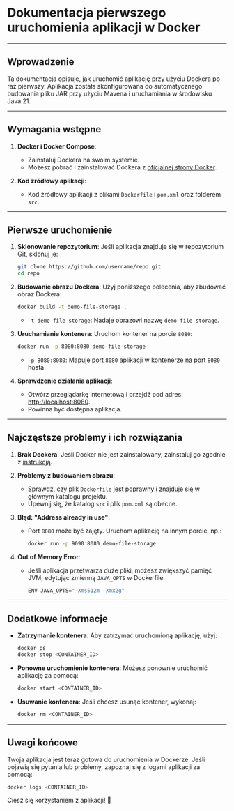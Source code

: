 # Dokumentacja pierwszego uruchomienia aplikacji w Docker

---

## Wprowadzenie

Ta dokumentacja opisuje, jak uruchomić aplikację przy użyciu Dockera po raz pierwszy. Aplikacja została skonfigurowana do automatycznego budowania pliku JAR przy użyciu Mavena i uruchamiania w środowisku Java 21.

---

## Wymagania wstępne

1. **Docker i Docker Compose**:
    - Zainstaluj Dockera na swoim systemie.
    - Możesz pobrać i zainstalować Dockera z [oficjalnej strony Docker](https://www.docker.com/get-started).

2. **Kod źródłowy aplikacji**:
    - Kod źródłowy aplikacji z plikami `Dockerfile` i `pom.xml` oraz folderem `src`.

---

## Pierwsze uruchomienie

1. **Sklonowanie repozytorium**:
   Jeśli aplikacja znajduje się w repozytorium Git, sklonuj je:
   ```bash
   git clone https://github.com/username/repo.git
   cd repo
   ```

2. **Budowanie obrazu Dockera**:
   Użyj poniższego polecenia, aby zbudować obraz Dockera:
   ```bash
   docker build -t demo-file-storage .
   ```
    - `-t demo-file-storage`: Nadaje obrazowi nazwę `demo-file-storage`.

3. **Uruchamianie kontenera**:
   Uruchom kontener na porcie `8080`:
   ```bash
   docker run -p 8080:8080 demo-file-storage
   ```
    - `-p 8080:8080`: Mapuje port `8080` aplikacji w kontenerze na port `8080` hosta.

4. **Sprawdzenie działania aplikacji**:
    - Otwórz przeglądarkę internetową i przejdź pod adres: [http://localhost:8080](http://localhost:8080).
    - Powinna być dostępna aplikacja.

---

## Najczęstsze problemy i ich rozwiązania

1. **Brak Dockera**:
   Jeśli Docker nie jest zainstalowany, zainstaluj go zgodnie z [instrukcją](https://www.docker.com/get-started).

2. **Problemy z budowaniem obrazu**:
    - Sprawdź, czy plik `Dockerfile` jest poprawny i znajduje się w głównym katalogu projektu.
    - Upewnij się, że katalog `src` i plik `pom.xml` są obecne.

3. **Błąd: "Address already in use"**:
    - Port `8080` może być zajęty. Uruchom aplikację na innym porcie, np.:
      ```bash
      docker run -p 9090:8080 demo-file-storage
      ```

4. **Out of Memory Error**:
    - Jeśli aplikacja przetwarza duże pliki, możesz zwiększyć pamięć JVM, edytując zmienną `JAVA_OPTS` w Dockerfile:
      ```bash
      ENV JAVA_OPTS="-Xms512m -Xmx2g"
      ```

---

## Dodatkowe informacje

- **Zatrzymanie kontenera**:
  Aby zatrzymać uruchomioną aplikację, użyj:
  ```bash
  docker ps
  docker stop <CONTAINER_ID>
  ```

- **Ponowne uruchomienie kontenera**:
  Możesz ponownie uruchomić aplikację za pomocą:
  ```bash
  docker start <CONTAINER_ID>
  ```

- **Usuwanie kontenera**:
  Jeśli chcesz usunąć kontener, wykonaj:
  ```bash
  docker rm <CONTAINER_ID>
  ```

---

## Uwagi końcowe

Twoja aplikacja jest teraz gotowa do uruchomienia w Dockerze. Jeśli pojawią się pytania lub problemy, zapoznaj się z logami aplikacji za pomocą:
```bash
docker logs <CONTAINER_ID>
```

Ciesz się korzystaniem z aplikacji! 🎉